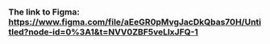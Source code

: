 ### The link to Figma: https://www.figma.com/file/aEeGR0pMvgJacDkQbas70H/Untitled?node-id=0%3A1&t=NVV0ZBF5veLlxJFQ-1 
